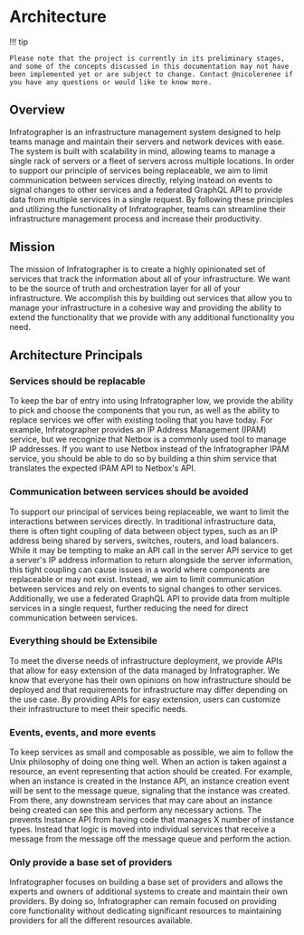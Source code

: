 # Architecture

!!! tip

    Please note that the project is currently in its preliminary stages, and some of the concepts discussed in this documentation may not have been implemented yet or are subject to change. Contact @nicolerenee if you have any questions or would like to know more.

## Overview

Infratographer is an infrastructure management system designed to help teams manage and maintain their servers and network devices with ease. The system is built with scalability in mind, allowing teams to manage a single rack of servers or a fleet of servers across multiple locations. In order to support our principle of services being replaceable, we aim to limit communication between services directly, relying instead on events to signal changes to other services and a federated GraphQL API to provide data from multiple services in a single request. By following these principles and utilizing the functionality of Infratographer, teams can streamline their infrastructure management process and increase their productivity.

## Mission

The mission of Infratographer is to create a highly opinionated set of services that track the information about all of your infrastructure. We want to be the source of truth and orchestration layer for all of your infrastructure. We accomplish this by building out services that allow you to manage your infrastructure in a cohesive way and providing the ability to extend the functionality that we provide with any additional functionality you need.

## Architecture Principals

### Services should be replacable

To keep the bar of entry into using Infratographer low, we provide the ability to pick and choose the components that you run, as well as the ability to replace services we offer with existing tooling that you have today. For example, Infratographer provides an IP Address Management (IPAM) service, but we recognize that Netbox is a commonly used tool to manage IP addresses. If you want to use Netbox instead of the Infratographer IPAM service, you should be able to do so by building a thin shim service that translates the expected IPAM API to Netbox's API.

### Communication between services should be avoided

To support our principal of services being replaceable, we want to limit the interactions between services directly. In traditional infrastructure data, there is often tight coupling of data between object types, such as an IP address being shared by servers, switches, routers, and load balancers. While it may be tempting to make an API call in the server API service to get a server's IP address information to return alongside the server information, this tight coupling can cause issues in a world where components are replaceable or may not exist. Instead, we aim to limit communication between services and rely on events to signal changes to other services. Additionally, we use a federated GraphQL API to provide data from multiple services in a single request, further reducing the need for direct communication between services.

### Everything should be Extensibile

To meet the diverse needs of infrastructure deployment, we provide APIs that allow for easy extension of the data managed by Infratographer. We know that everyone has their own opinions on how infrastructure should be deployed and that requirements for infrastructure may differ depending on the use case. By providing APIs for easy extension, users can customize their infrastructure to meet their specific needs.

### Events, events, and more events

To keep services as small and composable as possible, we aim to follow the Unix philosophy of doing one thing well. When an action is taken against a resource, an event representing that action should be created. For example, when an instance is created in the Instance API, an instance creation event will be sent to the message queue, signaling that the instance was created. From there, any downstream services that may care about an instance being created can see this and perform any necessary actions. The prevents Instance API from having code that manages X number of instance types. Instead that logic is moved into individual services that receive a message from the message off the message queue and perform the action.

### Only provide a base set of providers

Infratographer focuses on building a base set of providers and allows the experts and owners of additional systems to create and maintain their own providers. By doing so, Infratographer can remain focused on providing core functionality without dedicating significant resources to maintaining providers for all the different resources available.
